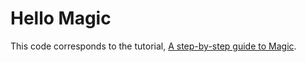 # Hello Magic

This code corresponds to the tutorial,
[A step-by-step guide to Magic](https://docs.modular.com/max/tutorials/magic).

